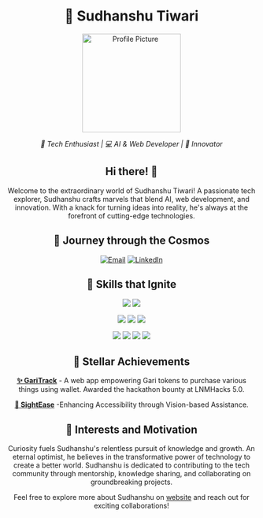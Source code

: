 <h1 align="center">🚀 Sudhanshu Tiwari</h1>

<p align="center">
  <img src="https://github.com/sudhanshutiwari264/Links.io/blob/main/resources/profile.png" alt="Profile Picture" width="200px">
</p>

<p align="center">
  <em>🌟 Tech Enthusiast | 💻 AI & Web Developer | 🌈 Innovator</em>
</p>

<h2 align="center">Hi there! 👋</h2>

<p align="center">
  Welcome to the extraordinary world of Sudhanshu Tiwari! A passionate tech explorer, Sudhanshu crafts marvels that blend AI, web development, and innovation. With a knack for turning ideas into reality, he's always at the forefront of cutting-edge technologies.
</p>

<h2 align="center">🌌 Journey through the Cosmos</h2>

<p align="center">
  <a href="mailto:sudhanshutiwari264@gmail.com"><img alt="Email" src="https://img.shields.io/badge/-Email-ff69b4?style=flat-square&logo=gmail&logoColor=white"></a>
  <a href="https://www.linkedin.com/in/tiwari-sudhanshu/"><img alt="LinkedIn" src="https://img.shields.io/badge/-LinkedIn-2867B2?style=flat-square&logo=linkedin&logoColor=white"></a>
</p>

<h2 align="center">🌟 Skills that Ignite</h2>

<p align="center">
  <img src="https://img.shields.io/badge/Python-3776AB?style=flat-square&logo=python&logoColor=white">
 <!--
  <img src="https://img.shields.io/badge/Java-007396?style=flat-square&logo=java&logoColor=white"> -->
  <img src="https://img.shields.io/badge/C++-00599C?style=flat-square&logo=c%2B%2B&logoColor=white">
</p>

<p align="center">
  <img src="https://img.shields.io/badge/HTML5-E34F26?style=flat-square&logo=html5&logoColor=white">
  <img src="https://img.shields.io/badge/CSS3-1572B6?style=flat-square&logo=css3&logoColor=white">
  <img src="https://img.shields.io/badge/JavaScript-F7DF1E?style=flat-square&logo=javascript&logoColor=black">
 <!--
  <img src="https://img.shields.io/badge/Django-092E20?style=flat-square&logo=django&logoColor=white"> -->
</p>

<p align="center">
  <img src="https://img.shields.io/badge/TensorFlow-FF6F00?style=flat-square&logo=tensorflow&logoColor=white">
  <img src="https://img.shields.io/badge/Pandas-150458?style=flat-square&logo=pandas&logoColor=white">
  <img src="https://img.shields.io/badge/NumPy-013243?style=flat-square&logo=numpy&logoColor=white">
  <img src="https://img.shields.io/badge/Scikit--learn-F7931E?style=flat-square&logo=scikit-learn&logoColor=white">
</p>

<h2 align="center">🌟 Stellar Achievements</h2>

<p align="center">
  <a href="https://devfolio.co/projects/gari-shoppy-2435"><strong>✨ GariTrack</strong></a> - A web app empowering Gari tokens  to purchase various things using wallet. Awarded the hackathon bounty at LNMHacks 5.0.
</p>

<p align="center">
  <a href="https://devfolio.co/projects/sightease-afeb"><strong>🌈 SightEase</strong></a> -Enhancing Accessibility through Vision-based Assistance.
</p>

<h2 align="center">🌟 Interests and Motivation</h2>

<p align="center">
  Curiosity fuels Sudhanshu's relentless pursuit of knowledge and growth. An eternal optimist, he believes in the transformative power of technology to create a better world. Sudhanshu is dedicated to contributing to the tech community through mentorship, knowledge sharing, and collaborating on groundbreaking projects.
</p>

<p align="center">
  Feel free to explore more about Sudhanshu on <a href="https://sudhanshutiwari264.github.io/Links.io/">website</a> and reach out for exciting collaborations!
</p>
